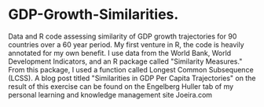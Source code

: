 # GDP-Growth-Similarities.
Data and R code assessing similarity of GDP growth trajectories for 90 countries over a 60 year period.
My first venture in R, the code is heavily annotated for my own benefit.
I use data from the World Bank, World Development Indicators, and an R package called "Similarity Measures."
From this package, I used a function called Longest Common Subsequence (LCSS).
A blog post titled "Similarities in GDP Per Capita Trajectories" on the result of this exercise can be
found on the Engelberg Huller tab of my personal learning and knowledge management site Joeira.com
